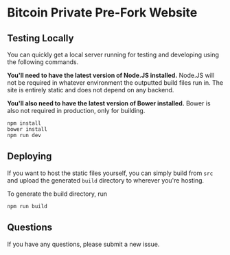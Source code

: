 # Bitcoin Private Pre-Fork Website

## Testing Locally

You can quickly get a local server running for testing and developing using the following commands.

**You'll need to have the latest version of Node.JS installed.** Node.JS will not be required in whatever environment the outputted build files run in. The site is entirely static and does not depend on any backend.

**You'll also need to have the latest version of Bower installed.** Bower is also not required in production, only for building.

```
npm install
bower install
npm run dev
```

## Deploying

If you want to host the static files yourself, you can simply build from `src` and upload the generated `build` directory to wherever you're hosting.

To generate the build directory, run

```
npm run build
```

## Questions

If you have any questions, please submit a new issue.
